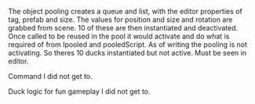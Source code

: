 The object pooling creates a queue and list, with the editor properties of tag, prefab and size. The values for position and size and rotation are grabbed from scene. 10 of these are then instantiated and deactivated. Once called to be reused in the pool it would activate and do what is required of from Ipooled and pooledScript.
As of writing the pooling is not activating. So theres 10 ducks instantiated but not active. Must be seen in editor.

Command I did not get to.

Duck logic for fun gameplay I did not get to.
